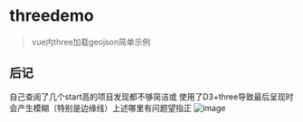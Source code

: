 # threedemo

> vue内three加载geojson简单示例

## 后记

自己查阅了几个start高的项目发现都不够简洁或 使用了D3+three导致最后呈现时会产生模糊（特别是边缘线）上述哪里有问题望指正
![image](https://github.com/Xyifeng/threejs-geomap/tree/master/static/images/1.png)
